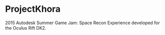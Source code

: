 # ProjectKhora
2015 Autodesk Summer Game Jam: Space Recon Experience developed for the Oculus Rift DK2.

